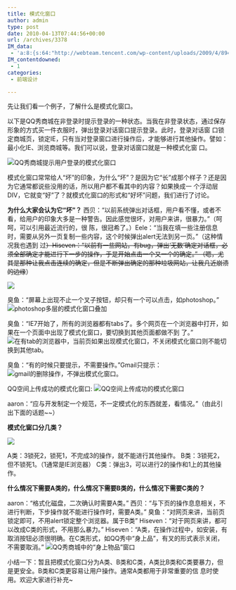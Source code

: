 ```yaml
---
title: 模式化窗口
author: admin
type: post
date: 2010-04-13T07:44:56+00:00
url: /archives/3378
IM_data:
 - 'a:8:{s:64:"http://webteam.tencent.com/wp-content/uploads/2009/4/894_001.jpg";s:67:"http://blog.haohtml.com/wp-content/uploads/2011/03/6d17_894_001.jpg";s:64:"http://webteam.tencent.com/wp-content/uploads/2009/4/894_002.jpg";s:67:"http://blog.haohtml.com/wp-content/uploads/2011/03/73ad_894_002.jpg";s:64:"http://webteam.tencent.com/wp-content/uploads/2009/4/894_003.jpg";s:67:"http://blog.haohtml.com/wp-content/uploads/2011/03/2658_894_003.jpg";s:64:"http://webteam.tencent.com/wp-content/uploads/2009/4/894_004.jpg";s:67:"http://blog.haohtml.com/wp-content/uploads/2011/03/82b7_894_004.jpg";s:64:"http://webteam.tencent.com/wp-content/uploads/2009/4/894_005.jpg";s:67:"http://blog.haohtml.com/wp-content/uploads/2011/03/5c35_894_005.jpg";s:64:"http://webteam.tencent.com/wp-content/uploads/2009/4/894_006.jpg";s:67:"http://blog.haohtml.com/wp-content/uploads/2011/03/e051_894_006.jpg";s:64:"http://webteam.tencent.com/wp-content/uploads/2009/4/894_007.jpg";s:67:"http://blog.haohtml.com/wp-content/uploads/2011/03/151a_894_007.jpg";s:64:"http://webteam.tencent.com/wp-content/uploads/2009/4/894_008.jpg";s:67:"http://blog.haohtml.com/wp-content/uploads/2011/03/b79a_894_008.jpg";}'
IM_contentdowned:
 - 1
categories:
 - 前端设计

---
```

先让我们看一个例子，了解什么是模式化窗口。

以下是QQ秀商城在非登录时提示登录的一种状态。当我在非登录状态，通过保存形象的方式买一件衣服时，弹出登录对话窗口提示登录。此时，登录对话窗 口锁定商城页，锁定IE，只有当对登录窗口进行操作后，才能够进行其他操作。譬如：最小化IE、浏览商城等。我们可以说，登录对话窗口就是一种模式化窗 口。

![QQ秀商城提示用户登录的模式化窗口](http://webteam.tencent.com/wp-content/uploads/2009/4/894_001.jpg)

模式化窗口常常给人“坏”的印象，为什么“坏”？是因为它“长”成那个样子？还是因为它通常都说些没用的话，所以用户都不看其中的内容？如果换成一 个浮动层DIV，它就变“好”了？就模式化窗口的形式和“好坏”问题，我们进行了讨论。

**为什么大家会认为它“坏”？**
西贝：“以前系统弹出对话框，用户看不懂，或者不看，给用户的印象大多是一种警告。因此感觉很坏，对用户来讲，很暴力。”（呵呵，可以引用最近流行的，很 陈，很冠希了。）Eele：“当我在填一些注册信息时，需要从另外一页复制一些内容，这个时候弹出alert无法到另一页。”（这种情况我也遇到 过~~）Hiseven：“以前有一些网站，有bug，弹出‘无数’确定对话框，必须全部确定才能进行下一步的操作，于是开始点击一个又一个的确定。” （嗯，尤其是那种让我点击连续的确定，但是不断弹出确定的那种垃圾网站，让我几近崩溃的边缘~~）

![](http://webteam.tencent.com/wp-content/uploads/2009/4/894_002.jpg)

臭鱼：“屏幕上出现不止一个叉子按钮，却只有一个可以点击，如photoshop。”
![photoshop多层的模式化窗口叠加](http://webteam.tencent.com/wp-content/uploads/2009/4/894_003.jpg)

臭鱼：“IE7开始了，所有的浏览器都有tabs了。多个网页在一个浏览器中打开，如果在一个页面中出现了模式化窗口，要切换到其他页面都做不到 了。”
![在有tab的浏览器中，当前页如果出现模式化窗口，不关闭模式化窗口则不能切换到其他tab。](http://webteam.tencent.com/wp-content/uploads/2009/4/894_004.jpg)

臭鱼：“有的时候只要提示，不需要操作。”Gmail只提示：
![gmail的删除操作，不弹出模式化窗口。](http://webteam.tencent.com/wp-content/uploads/2009/4/894_005.jpg)

QQ空间上传成功的模式化窗口:
![QQ空间上传成功的模式化窗口](http://webteam.tencent.com/wp-content/uploads/2009/4/894_006.jpg)

aaron：“应与开发制定一个规范，不一定模式化的东西就差，看情况。”（由此引出下面的话题~~）

**模式化窗口分几类？**

![](http://webteam.tencent.com/wp-content/uploads/2009/4/894_007.jpg)

A类：3锁死2，锁死1，不完成3的操作，就不能进行其他操作。
B类：3锁死2，但不锁死1。（1通常是IE浏览器）
C类：弹出3，可以进行2的操作和1上的其他操作。

**什么情况下需要A类的，什么情况下需要B类的，什么情况下需要C类的？**

aaron：“格式化磁盘，二次确认时需要A类。” 西贝：“与下页的操作息息相关，不进行判断，下步操作就不能进行操作时，需要A类。” 臭鱼：“对网页来讲，当前页锁定即可，不用alert锁定整个浏览器。属于B类” Hiseven：“对于网页来讲，都可以改成C类的形式，不用那么暴力。” Hiseven：“A类，在操作过程中，如安装，有取消按钮必须很明确。在C类形式，如QQ秀中“身上品”，有叉的形式表示关闭，不需要取消。”
![QQ秀商城中的“身上物品”窗口](http://webteam.tencent.com/wp-content/uploads/2009/4/894_008.jpg)

小结一下：暂且把模式化窗口分为A类、B类和C类，A类比B类和C类要暴力，但是更安全。B类和C类更容易让用户操作。通常A类都用于非常重要的信 息时使用。欢迎大家进行补充~